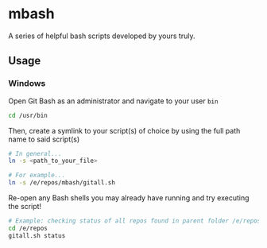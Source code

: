 # mbash

A series of helpful bash scripts developed by yours truly.

## Usage

### Windows

Open Git Bash as an administrator and navigate to your user `bin`

``` Bash
cd /usr/bin
```

Then, create a symlink to your script(s) of choice by using the full path name to said script(s)

``` Bash
# In general...
ln -s <path_to_your_file>

# For example...
ln -s /e/repos/mbash/gitall.sh
```

Re-open any Bash shells you may already have running and try executing the script!

``` Bash
# Example: checking status of all repos found in parent folder /e/repos/
cd /e/repos
gitall.sh status
```